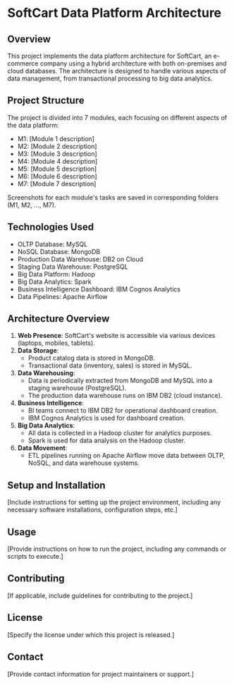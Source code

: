 # SoftCart Data Platform Architecture

## Overview

This project implements the data platform architecture for SoftCart, an e-commerce company using a hybrid architecture with both on-premises and cloud databases. The architecture is designed to handle various aspects of data management, from transactional processing to big data analytics.

## Project Structure

The project is divided into 7 modules, each focusing on different aspects of the data platform:

- M1: [Module 1 description]
- M2: [Module 2 description]
- M3: [Module 3 description]
- M4: [Module 4 description]
- M5: [Module 5 description]
- M6: [Module 6 description]
- M7: [Module 7 description]

Screenshots for each module's tasks are saved in corresponding folders (M1, M2, ..., M7).

## Technologies Used

- OLTP Database: MySQL
- NoSQL Database: MongoDB
- Production Data Warehouse: DB2 on Cloud
- Staging Data Warehouse: PostgreSQL
- Big Data Platform: Hadoop
- Big Data Analytics: Spark
- Business Intelligence Dashboard: IBM Cognos Analytics
- Data Pipelines: Apache Airflow

## Architecture Overview

1. **Web Presence**: SoftCart's website is accessible via various devices (laptops, mobiles, tablets).
2. **Data Storage**:
   - Product catalog data is stored in MongoDB.
   - Transactional data (inventory, sales) is stored in MySQL.
3. **Data Warehousing**:
   - Data is periodically extracted from MongoDB and MySQL into a staging warehouse (PostgreSQL).
   - The production data warehouse runs on IBM DB2 (cloud instance).
4. **Business Intelligence**:
   - BI teams connect to IBM DB2 for operational dashboard creation.
   - IBM Cognos Analytics is used for dashboard creation.
5. **Big Data Analytics**:
   - All data is collected in a Hadoop cluster for analytics purposes.
   - Spark is used for data analysis on the Hadoop cluster.
6. **Data Movement**:
   - ETL pipelines running on Apache Airflow move data between OLTP, NoSQL, and data warehouse systems.

## Setup and Installation

[Include instructions for setting up the project environment, including any necessary software installations, configuration steps, etc.]

## Usage

[Provide instructions on how to run the project, including any commands or scripts to execute.]

## Contributing

[If applicable, include guidelines for contributing to the project.]

## License

[Specify the license under which this project is released.]

## Contact

[Provide contact information for project maintainers or support.]
